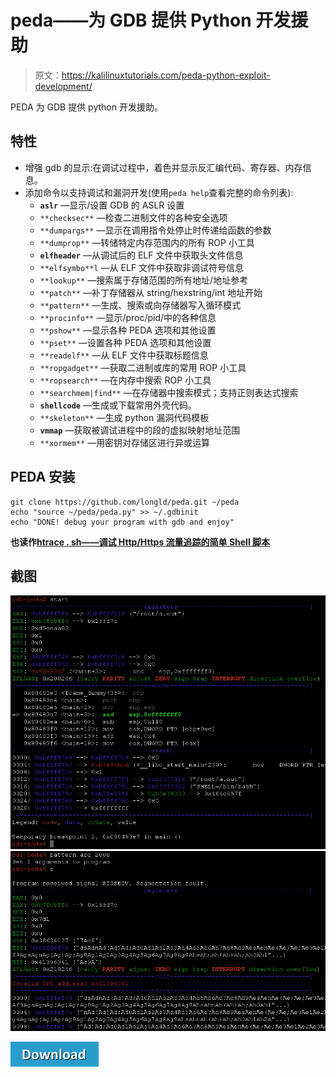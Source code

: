 # peda——为 GDB 提供 Python 开发援助

> 原文：<https://kalilinuxtutorials.com/peda-python-exploit-development/>

PEDA 为 GDB 提供 python 开发援助。

## **特性**

*   增强 gdb 的显示:在调试过程中，着色并显示反汇编代码、寄存器、内存信息。
*   添加命令以支持调试和漏洞开发(使用`peda help`查看完整的命令列表):
    *   **`aslr`** —显示/设置 GDB 的 ASLR 设置
    *   `**checksec**` —检查二进制文件的各种安全选项
    *   `**dumpargs**` —显示在调用指令处停止时传递给函数的参数
    *   `**dumprop**` —转储特定内存范围内的所有 ROP 小工具
    *   **`elfheader`** —从调试后的 ELF 文件中获取头文件信息
    *   `**elfsymbo**l` —从 ELF 文件中获取非调试符号信息
    *   `**lookup**` —搜索属于存储范围的所有地址/地址参考
    *   `**patch**` —补丁存储器从 string/hexstring/int 地址开始
    *   `**pattern**` —生成、搜索或向存储器写入循环模式
    *   `**procinfo**` —显示/proc/pid/中的各种信息
    *   `**pshow**` —显示各种 PEDA 选项和其他设置
    *   `**pset**` —设置各种 PEDA 选项和其他设置
    *   `**readelf**` —从 ELF 文件中获取标题信息
    *   `**ropgadget**` —获取二进制或库的常用 ROP 小工具
    *   `**ropsearch**` —在内存中搜索 ROP 小工具
    *   `**searchmem|find**` —在存储器中搜索模式；支持正则表达式搜索
    *   **`shellcode`** —生成或下载常用外壳代码。
    *   `**skeleton**` —生成 python 漏洞代码模板
    *   **`vmmap`** —获取被调试进程中的段的虚拟映射地址范围
    *   `**xormem**` —用密钥对存储区进行异或运算

## **PEDA 安装**

```
git clone https://github.com/longld/peda.git ~/peda
echo "source ~/peda/peda.py" >> ~/.gdbinit
echo "DONE! debug your program with gdb and enjoy"
```

**也读作[htrace . sh——调试 Http/Https 流量追踪的简单 Shell 脚本](https://kalilinuxtutorials.com/htrace-sh-simple-shell-script/)**

## **截图**

![](img/76552efed0b8b0171efd7fd1babba72d.png)![](img/672af56a415b946b0326db10c662f145.png)

[![](img/d861a9096555aeb1980fc054015933d7.png)](https://github.com/longld/peda)